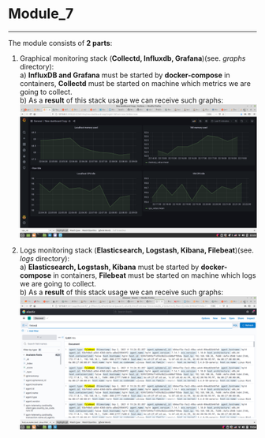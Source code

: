 # Module_7
***
The module consists of **2 parts**:
1. Graphical monitoring stack (**Collectd, Influxdb, Grafana**)(see. *graphs* directory):  
    a) **InfluxDB and Grafana** must be started by **docker-compose** in containers, **Collectd** must be started on machine which metrics we are going to collect.  
    b) As a **result** of this stack usage we can receive such graphs:
    ![](graphana.png)

2. Logs monitoring stack (**Elasticsearch, Logstash, Kibana, Filebeat**)(see. *logs* directory):  
    a) **Elasticsearch, Logstash, Kibana** must be started by **docker-compose** in containers, **Filebeat** must be started on machine which logs we are going to collect.  
    b) As a **result** of this stack usage we can receive such graphs:
  ![](logs.png)
